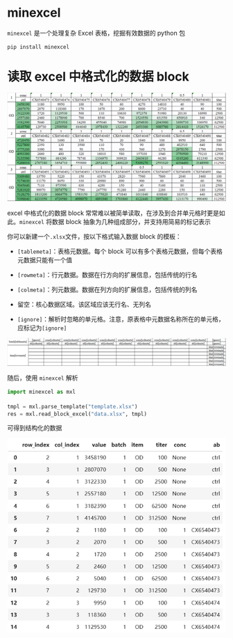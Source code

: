 # minexcel

`minexcel` 是一个处理复杂 Excel 表格，挖掘有效数据的 python 包

```
pip install minexcel
```

# 读取 excel 中格式化的数据 block

![](img/block-data.png)

excel 中格式化的数据 block 常常难以被简单读取，在涉及到合并单元格时更是如此。`minexcel` 将数据 block 抽象为几种组成部分，并支持用简易的标记表示

你可以新建一个`.xlsx`文件，按以下格式输入数据 block 的模板：

- `[tablemeta]`：表格元数据。每个 block 可以有多个表格元数据，但每个表格元数据只能有一个值

- `[rowmeta]`：行元数据。数据在行方向的扩展信息，包括传统的行名

- `[colmeta]`：列元数据。数据在列方向的扩展信息，包括传统的列名

- 留空：核心数据区域。该区域应该无行名、无列名

- `[ignore]`：解析时忽略的单元格。注意，原表格中元数据名称所在的单元格，应标记为`[ignore]`

![](img/block-template.png)

随后，使用 `minexcel` 解析

```python
import minexcel as mxl

tmpl = mxl.parse_template("template.xlsx")
res = mxl.read_block_excel("data.xlsx", tmpl)
```

可得到结构化的数据

![](img/block-result.png)
